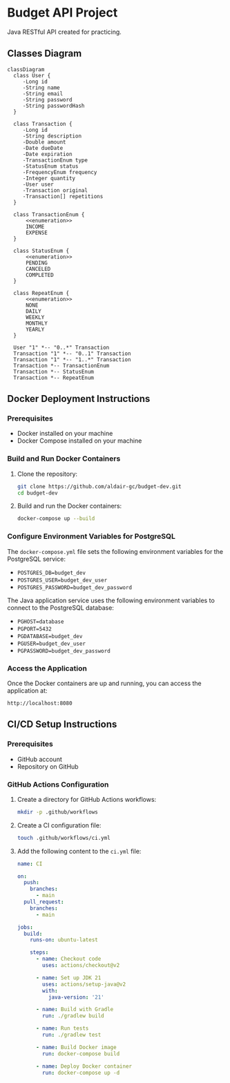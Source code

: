 # Budget API Project
Java RESTful API created for practicing.

## Classes Diagram

```mermaid
classDiagram
  class User {
     -Long id
     -String name
     -String email
     -String password
     -String passwordHash
  }

  class Transaction {
     -Long id
     -String description
     -Double amount
     -Date dueDate
     -Date expiration
     -TransactionEnum type
     -StatusEnum status
     -FrequencyEnum frequency
     -Integer quantity
     -User user
     -Transaction original
     -Transaction[] repetitions
  }
  
  class TransactionEnum {
      <<enumeration>>
      INCOME
      EXPENSE
  }
  
  class StatusEnum {
      <<enumeration>>
      PENDING
      CANCELED
      COMPLETED
  }
  
  class RepeatEnum {
      <<enumeration>>
      NONE
      DAILY
      WEEKLY
      MONTHLY
      YEARLY
  }

  User "1" *-- "0..*" Transaction
  Transaction "1" *-- "0..1" Transaction
  Transaction "1" *-- "1..*" Transaction
  Transaction *-- TransactionEnum
  Transaction *-- StatusEnum
  Transaction *-- RepeatEnum
```

## Docker Deployment Instructions

### Prerequisites

- Docker installed on your machine
- Docker Compose installed on your machine

### Build and Run Docker Containers

1. Clone the repository:
   ```sh
   git clone https://github.com/aldair-gc/budget-dev.git
   cd budget-dev
   ```

2. Build and run the Docker containers:
   ```sh
   docker-compose up --build
   ```

### Configure Environment Variables for PostgreSQL

The `docker-compose.yml` file sets the following environment variables for the PostgreSQL service:

- `POSTGRES_DB=budget_dev`
- `POSTGRES_USER=budget_dev_user`
- `POSTGRES_PASSWORD=budget_dev_password`

The Java application service uses the following environment variables to connect to the PostgreSQL database:

- `PGHOST=database`
- `PGPORT=5432`
- `PGDATABASE=budget_dev`
- `PGUSER=budget_dev_user`
- `PGPASSWORD=budget_dev_password`

### Access the Application

Once the Docker containers are up and running, you can access the application at:
```
http://localhost:8080
```

## CI/CD Setup Instructions

### Prerequisites

- GitHub account
- Repository on GitHub

### GitHub Actions Configuration

1. Create a directory for GitHub Actions workflows:
   ```sh
   mkdir -p .github/workflows
   ```

2. Create a CI configuration file:
   ```sh
   touch .github/workflows/ci.yml
   ```

3. Add the following content to the `ci.yml` file:
   ```yaml
   name: CI

   on:
     push:
       branches:
         - main
     pull_request:
       branches:
         - main

   jobs:
     build:
       runs-on: ubuntu-latest

       steps:
         - name: Checkout code
           uses: actions/checkout@v2

         - name: Set up JDK 21
           uses: actions/setup-java@v2
           with:
             java-version: '21'

         - name: Build with Gradle
           run: ./gradlew build

         - name: Run tests
           run: ./gradlew test

         - name: Build Docker image
           run: docker-compose build

         - name: Deploy Docker container
           run: docker-compose up -d
   ```

